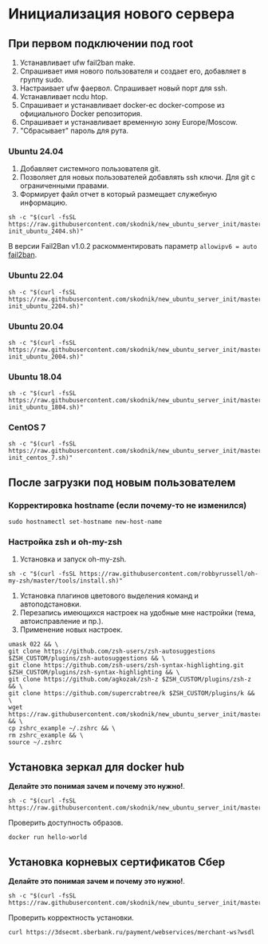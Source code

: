 # Инициализация нового сервера

## При первом подключении под root

1. Устанавливает ufw fail2ban make.
2. Спрашивает имя нового пользователя и создает его, добавляет в группу sudo.
3. Настраивает ufw фаервол. Спрашивает новый порт для ssh.
4. Устанавливает ncdu htop.
5. Спрашивает и устанавливает docker-ec docker-compose из официального Docker репозитория.
6. Спрашивает и устанавливает временную зону Europe/Moscow.
7. "Сбрасывает" пароль для рута.


### Ubuntu 24.04

1. Добавляет системного пользователя git.
2. Позволяет для новых пользователей добавлять ssh ключи. Для git с ограниченными правами.
3. Формирует файл отчет в который размещает служебную информацию.

```shell
sh -c "$(curl -fsSL https://raw.githubusercontent.com/skodnik/new_ubuntu_server_init/master/server-init_ubuntu_2404.sh)"
```

В версии Fail2Ban v1.0.2 раскомментировать параметр `allowipv6 = auto` [fail2ban](fail2ban.md).


### Ubuntu 22.04

```shell
sh -c "$(curl -fsSL https://raw.githubusercontent.com/skodnik/new_ubuntu_server_init/master/server-init_ubuntu_2204.sh)"
```

### Ubuntu 20.04

```shell
sh -c "$(curl -fsSL https://raw.githubusercontent.com/skodnik/new_ubuntu_server_init/master/server-init_ubuntu_2004.sh)"
```

### Ubuntu 18.04

```shell
sh -c "$(curl -fsSL https://raw.githubusercontent.com/skodnik/new_ubuntu_server_init/master/server-init_ubuntu_1804.sh)"
```

### CentOS 7

```shell
sh -c "$(curl -fsSL https://raw.githubusercontent.com/skodnik/new_ubuntu_server_init/master/server-init_centos_7.sh)"
```

## После загрузки под новым пользователем

### Корректировка hostname (если почему-то не изменился)

```shell
sudo hostnamectl set-hostname new-host-name
```

### Настройка zsh и oh-my-zsh

1. Установка и запуск oh-my-zsh.

```shell
sh -c "$(curl -fsSL https://raw.githubusercontent.com/robbyrussell/oh-my-zsh/master/tools/install.sh)"
```

1. Установка плагинов цветового выделения команд и автоподстановки.
2. Перезапись имеющихся настроек на удобные мне настройки (тема, автоисправление и пр.).
3. Применение новых настроек.

```shell
umask 022 && \
git clone https://github.com/zsh-users/zsh-autosuggestions $ZSH_CUSTOM/plugins/zsh-autosuggestions && \
git clone https://github.com/zsh-users/zsh-syntax-highlighting.git $ZSH_CUSTOM/plugins/zsh-syntax-highlighting && \
git clone https://github.com/agkozak/zsh-z $ZSH_CUSTOM/plugins/zsh-z && \
git clone https://github.com/supercrabtree/k $ZSH_CUSTOM/plugins/k && \
wget https://raw.githubusercontent.com/skodnik/new_ubuntu_server_init/master/configs/zshrc_example && \
cp zshrc_example ~/.zshrc && \
rm zshrc_example && \
source ~/.zshrc
```

## Установка зеркал для docker hub

**Делайте это понимая зачем и почему это нужно!**.

```shell
sh -c "$(curl -fsSL https://raw.githubusercontent.com/skodnik/new_ubuntu_server_init/master/ubuntu_2204_install_docker_hub_mirrors.sh)"
```

Проверить доступность образов.

```shell
docker run hello-world
```


## Установка корневых сертификатов Сбер

**Делайте это понимая зачем и почему это нужно!**.

```shell
sh -c "$(curl -fsSL https://raw.githubusercontent.com/skodnik/new_ubuntu_server_init/master/ubuntu_2204_install_sber_certs.sh)"
```

Проверить корректность установки.

```shell
curl https://3dsecmt.sberbank.ru/payment/webservices/merchant-ws?wsdl
```
